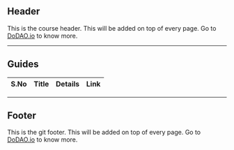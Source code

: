 ## Header
This is the course header. This will be added on top of every page. Go to [DoDAO.io](https://www.dodao.io) to know more.

---

## Guides

| S.No        | Title       |  Details  |  Link  |
| ----------- | ----------- |----------- | ----------- |


---
## Footer
This is the git footer. This will be added on top of every page. Go to [DoDAO.io](https://www.dodao.io) to know more.
 